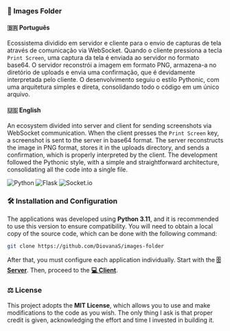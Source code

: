 ### 📁 Images Folder

#### 🇧🇷 Português

Ecossistema dividido em servidor e cliente para o envio de capturas de tela através de comunicação via WebSocket. Quando o cliente pressiona a tecla `Print Screen`, uma captura da tela é enviada ao servidor no formato base64. O servidor reconstrói a imagem em formato PNG, armazena-a no diretório de uploads e envia uma confirmação, que é devidamente interpretada pelo cliente. O desenvolvimento seguiu o estilo Pythonic, com uma arquitetura simples e direta, consolidando todo o código em um único arquivo.

#### 🇺🇸 English

An ecosystem divided into server and client for sending screenshots via WebSocket communication. When the client presses the `Print Screen` key, a screenshot is sent to the server in base64 format. The server reconstructs the image in PNG format, stores it in the uploads directory, and sends a confirmation, which is properly interpreted by the client. The development followed the Pythonic style, with a simple and straightforward architecture, consolidating all the code into a single file.

![Python](https://img.shields.io/badge/python-3670A0?style=for-the-badge&logo=python&logoColor=ffdd54)
![Flask](https://img.shields.io/badge/flask-%23000.svg?style=for-the-badge&logo=flask&logoColor=white)
![Socket.io](https://img.shields.io/badge/Socket.io-25c2a20?style=for-the-badge&logo=socket.io&badgeColor=white)

### 🛠️ Installation and Configuration

The applications was developed using **Python 3.11**, and it is recommended to use this version to ensure compatibility. You will need to obtain a local copy of the source code, which can be done with the following command:

```bash
git clone https://github.com/DiovanaS/images-folder
```

After that, you must configure each application individually. Start with the [**🗄️ Server**](./server/README.md). Then, proceed to the [**💻 Client**](./client/README.md).

### ⚖️ License

This project adopts the **MIT License**, which allows you to use and make modifications to the code as you wish. The only thing I ask is that proper credit is given, acknowledging the effort and time I invested in building it.
